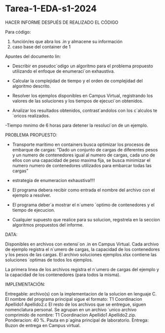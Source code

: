 # Tarea-1-EDA-s1-2024

HACER INFORME DESPUÉS DE REALIZADO EL CÓDIGO

Para código:

1. función/es que abra los .in y almacene su información
2. caso base del container de 1



Apuntes del documento lin:

- Describir en pseudoc´odigo un algoritmo para el problema propuesto utilizando
el enfoque de enumeraci´on exhaustiva.

- Calcular la complejidad de tiempo y el orden de complejidad del algoritmo
descrito.

- Resolver los ejemplos disponibles en Campus Virtual, registrando los valores
de las soluciones y los tiempos de ejecuci´on obtenidos.

- Analizar los resultados obtenidos, contrast´andolos con los c´alculos te´oricos
realizados.

-Tiempo mınimo de 6 horas para detener la resoluci´on de un ejemplo.

PROBLEMA PROPUESTO:

- Transporte marítimo en containers busca optimizar los procesos de embarque de cargas:
  ”Dado un conjunto de cargas de diferentes pesos y un numero de contenedores igual
al numero de cargas, cada uno de ellos con una capacidad de peso maxima fija, se
busca minimizar el numero numero de contenedores utilizados para embarcar todas
las cargas”

- estrategia de enumeracion exhaustiva!!!!
  
- El programa debera recibir como entrada el nombre del archivo con el ejemplo
a resolver.
- El programa deber´a mostrar el n´umero ´optimo de contenedores y el tiempo de ejecucion.
- Cualquier supuesto que realice para su solucion, regıstrela en la seccion algoritmos propuestos del informe.

DATA:

Disponibles en archivos con extensi´on .in en Campus Virtual. Cada archivo de ejemplo registra el n´umero de cargas, la capacidad de los contenedores y los pesos de
las cargas. El archivo soluciones ejemplos.xlsx contiene las soluciones ´optimas de
todos los ejemplos.


La primera linea de los archivos registra el n´umero de cargas del ejemplo y la capacidad de los contenedores (para todos la misma).


IMPLEMENTACIÓN:

Entregable: archivo(s) con la implementacion de la solucion en lenguaje C. El
nombre del programa principal sigue el formato:
T1 Coordinacion Apellido1 Apellido2.c
El resto de los archivos que se entregue, siguen nomenclatura personal. Se
agrupan en un archivo ´unico archivo comprimido de nombre:
T1 Coordinacion Apellido1 Apellido2.zip.
Ponderacion: 40 %. Pauta en p´agina principal de laboratorio.
Entrega: Buzon de entrega en Campus virtual.
